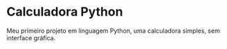 # Calculadora Python

Meu primeiro projeto em linguagem Python, uma calculadora simples, sem interface gráfica.
